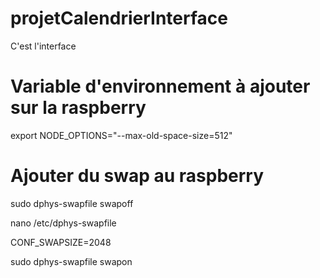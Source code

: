 # projetCalendrierInterface
C'est l'interface

# Variable d'environnement à ajouter sur la raspberry
export NODE_OPTIONS="--max-old-space-size=512"

# Ajouter du swap au raspberry 
sudo dphys-swapfile swapoff

nano /etc/dphys-swapfile 

  CONF_SWAPSIZE=2048

sudo dphys-swapfile swapon
